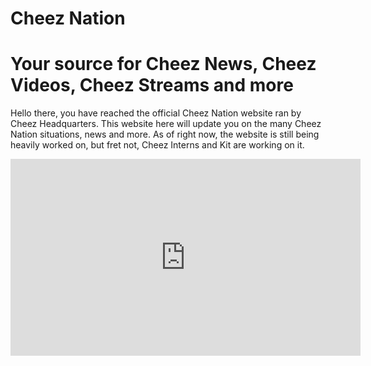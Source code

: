 # Cheez Nation
# Your source for Cheez News, Cheez Videos, Cheez Streams and more


Hello there, you have reached the official Cheez Nation website ran by Cheez Headquarters. This website here will update you on the many Cheez Nation situations, news and more.
As of right now, the website is still being heavily worked on, but fret not, Cheez Interns and Kit are working on it.
<iframe width="560" height="315" src="https://www.youtube.com/embed/cr-S8nJHWyg?si=uUhkUo2C4haw9DDl" title="YouTube video player" frameborder="0" allow="accelerometer; autoplay; clipboard-write; encrypted-media; gyroscope; picture-in-picture; web-share" referrerpolicy="strict-origin-when-cross-origin" allowfullscreen></iframe>

